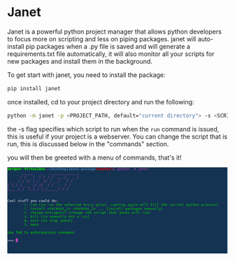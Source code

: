 # Janet

Janet is a powerful python project manager that allows python developers
to focus more on scripting and less on piping packages. janet will auto-install
pip packages when a .py file is saved and will generate a requirements.txt file
automatically, it will also monitor all your scripts for new packages and install them in the background. 

To get start with janet, you need to install the package:

```bash
pip install janet
```

once installed, cd to your project directory and run the following:

```bash
python -m janet -p <PROJECT_PATH, default="current directory"> -s <SCRIPT>
```
the -s flag specifies which script to run when the ```run``` command is issued,
this is useful if your project is a webserver. You can change the script that is run, this is discussed below in the "commands" section.

you will then be greeted with a menu of commands, that's it!

![Janet CLI](readme_assets/images/janet_cli.png)